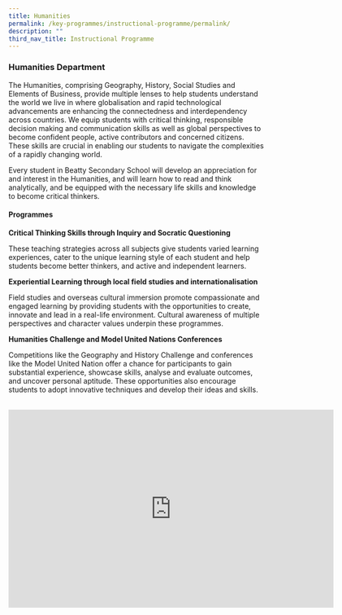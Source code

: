 ```yaml
---
title: Humanities
permalink: /key-programmes/instructional-programme/permalink/
description: ""
third_nav_title: Instructional Programme
---
```

### Humanities Department

The Humanities, comprising Geography, History, Social Studies and Elements of Business, provide multiple lenses to help students understand the world we live in where globalisation and rapid technological advancements are enhancing the connectedness and interdependency across countries. We equip students with critical thinking, responsible decision making and communication skills as well as global perspectives to become confident people, active contributors and concerned citizens. These skills are crucial in enabling our students to navigate the complexities of a rapidly changing world.

Every student in Beatty Secondary School will develop an appreciation for and interest in the Humanities, and will learn how to read and think analytically, and be equipped with the necessary life skills and knowledge to become critical thinkers.

#### **Programmes**

**Critical Thinking Skills through Inquiry and Socratic Questioning**

These teaching strategies across all subjects give students varied learning experiences, cater to the unique learning style of each student and help students become better thinkers, and active and independent learners.

**Experiential Learning through local field studies and internationalisation**

Field studies and overseas cultural immersion promote compassionate and engaged learning by providing students with the opportunities to create, innovate and lead in a real-life environment. Cultural awareness of multiple perspectives and character values underpin these programmes.

**Humanities Challenge and Model United Nations Conferences**

Competitions like the Geography and History Challenge and conferences like the Model United Nation offer a chance for participants to gain substantial experience, showcase skills, analyse and evaluate outcomes, and uncover personal aptitude. These opportunities also encourage students to adopt innovative techniques and develop their ideas and skills.
<br><br>

<div align="center"><iframe src="https://docs.google.com/presentation/d/e/2PACX-1vRA_Oh7BD838x7IJQaOkEsPVDJwJ066jCUMphj8A7yQkfNaxXzClfTXKiIOwc61GHm_YZ-EYjvQ4Ts8/embed?start=true&amp;loop=true&amp;delayms=3000" frameborder="0" width="640" height="389" allowfullscreen="true"></iframe></div>